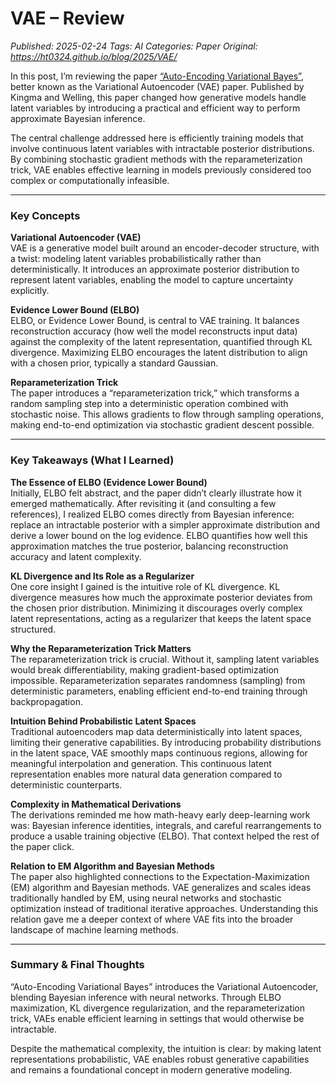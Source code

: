 # VAE – Review
_Published: 2025-02-24_
_Tags: AI_
_Categories: Paper_
_Original: https://ht0324.github.io/blog/2025/VAE/_

<p>In this post, I’m reviewing the paper <a href="https://arxiv.org/abs/1312.6114">“Auto-Encoding Variational Bayes”</a>, better known as the Variational Autoencoder (VAE) paper. Published by Kingma and Welling, this paper changed how generative models handle latent variables by introducing a practical and efficient way to perform approximate Bayesian inference.</p>

<p>The central challenge addressed here is efficiently training models that involve continuous latent variables with intractable posterior distributions. By combining stochastic gradient methods with the reparameterization trick, VAE enables effective learning in models previously considered too complex or computationally infeasible.</p>

<hr />

<h3 id="key-concepts">Key Concepts</h3>

<p><strong>Variational Autoencoder (VAE)</strong><br />
VAE is a generative model built around an encoder-decoder structure, with a twist: modeling latent variables probabilistically rather than deterministically. It introduces an approximate posterior distribution to represent latent variables, enabling the model to capture uncertainty explicitly.</p>

<p><strong>Evidence Lower Bound (ELBO)</strong><br />
ELBO, or Evidence Lower Bound, is central to VAE training. It balances reconstruction accuracy (how well the model reconstructs input data) against the complexity of the latent representation, quantified through KL divergence. Maximizing ELBO encourages the latent distribution to align with a chosen prior, typically a standard Gaussian.</p>

<p><strong>Reparameterization Trick</strong><br />
The paper introduces a “reparameterization trick,” which transforms a random sampling step into a deterministic operation combined with stochastic noise. This allows gradients to flow through sampling operations, making end-to-end optimization via stochastic gradient descent possible.</p>

<hr />

<h3 id="key-takeaways-what-i-learned">Key Takeaways (What I Learned)</h3>

<p><strong>The Essence of ELBO (Evidence Lower Bound)</strong><br />
Initially, ELBO felt abstract, and the paper didn’t clearly illustrate how it emerged mathematically. After revisiting it (and consulting a few references), I realized ELBO comes directly from Bayesian inference: replace an intractable posterior with a simpler approximate distribution and derive a lower bound on the log evidence. ELBO quantifies how well this approximation matches the true posterior, balancing reconstruction accuracy and latent complexity.</p>

<p><strong>KL Divergence and Its Role as a Regularizer</strong><br />
One core insight I gained is the intuitive role of KL divergence. KL divergence measures how much the approximate posterior deviates from the chosen prior distribution. Minimizing it discourages overly complex latent representations, acting as a regularizer that keeps the latent space structured.</p>

<p><strong>Why the Reparameterization Trick Matters</strong><br />
The reparameterization trick is crucial. Without it, sampling latent variables would break differentiability, making gradient-based optimization impossible. Reparameterization separates randomness (sampling) from deterministic parameters, enabling efficient end-to-end training through backpropagation.</p>

<p><strong>Intuition Behind Probabilistic Latent Spaces</strong><br />
Traditional autoencoders map data deterministically into latent spaces, limiting their generative capabilities. By introducing probability distributions in the latent space, VAE smoothly maps continuous regions, allowing for meaningful interpolation and generation. This continuous latent representation enables more natural data generation compared to deterministic counterparts.</p>

<p><strong>Complexity in Mathematical Derivations</strong><br />
The derivations reminded me how math-heavy early deep-learning work was: Bayesian inference identities, integrals, and careful rearrangements to produce a usable training objective (ELBO). That context helped the rest of the paper click.</p>

<p><strong>Relation to EM Algorithm and Bayesian Methods</strong><br />
The paper also highlighted connections to the Expectation-Maximization (EM) algorithm and Bayesian methods. VAE generalizes and scales ideas traditionally handled by EM, using neural networks and stochastic optimization instead of traditional iterative approaches. Understanding this relation gave me a deeper context of where VAE fits into the broader landscape of machine learning methods.</p>

<hr />

<h3 id="summary--final-thoughts">Summary &amp; Final Thoughts</h3>
<p>“Auto-Encoding Variational Bayes” introduces the Variational Autoencoder, blending Bayesian inference with neural networks. Through ELBO maximization, KL divergence regularization, and the reparameterization trick, VAEs enable efficient learning in settings that would otherwise be intractable.</p>

<p>Despite the mathematical complexity, the intuition is clear: by making latent representations probabilistic, VAE enables robust generative capabilities and remains a foundational concept in modern generative modeling.</p>
